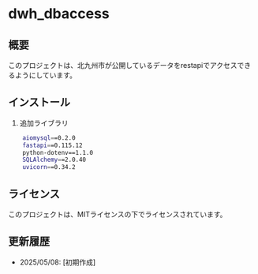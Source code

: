 # dwh_dbaccess

## 概要

このプロジェクトは、北九州市が公開しているデータをrestapiでアクセスできるようにしています。

## インストール

1. 追加ライブラリ
```Bash
    aiomysql==0.2.0
    fastapi==0.115.12
    python-dotenv==1.1.0
    SQLAlchemy==2.0.40
    uvicorn==0.34.2
```
## ライセンス

このプロジェクトは、MITライセンスの下でライセンスされています。

## 更新履歴

* 2025/05/08: [初期作成]

